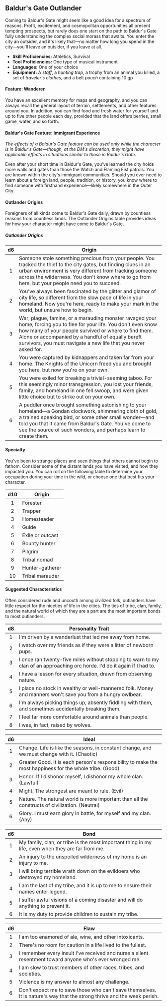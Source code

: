 ## Baldur's Gate Outlander

Coming to Baldur's Gate might seem like a good idea for a spectrum of reasons. Profit, excitement, and cosmopolitan opportunities all present tempting prospects, but rarely does one start on the path to Baldur's Gate fully understanding the complex social morass that awaits. You enter the city an outsider, and it's likely that—no matter how long you spend in the city—you'll leave an outsider, if you leave at all.

- **Skill Proficiencies:** Athletics, Survival
- **Tool Proficiencies:** One type of musical instrument
- **Languages:** One of your choice
- **Equipment:** A *staff*, a *hunting trap*, a trophy from an animal you killed, a set of *traveler's clothes*, and a belt *pouch* containing 10 gp

#### Feature: Wanderer

You have an excellent memory for maps and geography, and you can always recall the general layout of terrain, settlements, and other features around you. In addition, you can find food and fresh water for yourself and up to five other people each day, provided that the land offers berries, small game, water, and so forth.

#### Baldur's Gate Feature: Immigrant Experience

*The effects of a Baldur's Gate feature can be used only while the character is in Baldur's Gate—though, at the DM's discretion, they might have applicable effects in situations similar to those in Baldur's Gate.*

Even after your short time in Baldur's Gate, you've learned the city holds more walls and gates than those the Watch and Flaming Fist patrols. You are known within the city's immigrant communities. Should you ever need to learn about a foreign land, people, tradition, or history, you know where to find someone with firsthand experience—likely somewhere in the Outer City.

#### Outlander Origins

Foreigners of all kinds come to Baldur's Gate daily, drawn by countless reasons from countless lands. The Outlander Origins table provides ideas for how your character might have come to Baldur's Gate.

##### Outlander Origins
|  d6 | Origin                                                                                                                                                                                                                                                                                              |
|:---:|-----------------------------------------------------------------------------------------------------------------------------------------------------------------------------------------------------------------------------------------------------------------------------------------------------|
|  1  | Someone stole something precious from your people. You tracked the thief to the city gates, but finding clues in an urban environment is very different from tracking someone across the wilderness. You don't know where to go from here, but your people need you to succeed.                     |
|  2  | You've always been fascinated by the glitter and glamor of city life, so different from the slow pace of life in your homeland. Now you're here, ready to make your mark in the world, but unsure how to begin.                                                                                     |
|  3  | War, plague, famine, or a marauding monster ravaged your home, forcing you to flee for your life. You don't even know how many of your people survived or where to find them. Alone or accompanied by a handful of equally bereft survivors, you must navigate a new life that you never asked for. |
|  4  | You were captured by kidnappers and taken far from your home. The Knights of the Unicorn freed you and brought you here, but now you're on your own.                                                                                                                                                |
|  5  | You were exiled for breaking a trivial-seeming taboo. For this seemingly minor transgression, you lost your friends, family, and homeland in one fell swoop, and were given little choice but to strike out on your own.                                                                            |
|  6  | A peddler once brought something astonishing to your homeland—a Gondan clockwork, shimmering cloth of gold, a trained speaking bird, or some other small wonder—and told you that it came from Baldur's Gate. You've come to see the source of such wonders, and perhaps learn to create them.      |

#### Specialty

You've been to strange places and seen things that others cannot begin to fathom. Consider some of the distant lands you have visited, and how they impacted you. You can roll on the following table to determine your occupation during your time in the wild, or choose one that best fits your character.

| d10 | Origin           |
|:---:|------------------|
|  1  | Forester         |
|  2  | Trapper          |
|  3  | Homesteader      |
|  4  | Guide            |
|  5  | Exile or outcast |
|  6  | Bounty hunter    |
|  7  | Pilgrim          |
|  8  | Tribal nomad     |
|  9  | Hunter-gatherer  |
|  10 | Tribal marauder  |

#### Suggested Characteristics

Often considered rude and uncouth among civilized folk, outlanders have little respect for the niceties of life in the cities. The ties of tribe, clan, family, and the natural world of which they are a part are the most important bonds to most outlanders.

|  d8 | Personality Trait                                                                                                          |
|:---:|----------------------------------------------------------------------------------------------------------------------------|
|  1  | I'm driven by a wanderlust that led me away from home.                                                                     |
|  2  | I watch over my friends as if they were a litter of newborn pups.                                                          |
|  3  | I once ran twenty-five miles without stopping to warn to my clan of an approaching orc horde. I'd do it again if I had to. |
|  4  | I have a lesson for every situation, drawn from observing nature.                                                          |
|  5  | I place no stock in wealthy or well-mannered folk. Money and manners won't save you from a hungry owlbear.                 |
|  6  | I'm always picking things up, absently fiddling with them, and sometimes accidentally breaking them.                       |
|  7  | I feel far more comfortable around animals than people.                                                                    |
|  8  | I was, in fact, raised by wolves.                                                                                          |

|  d6 | Ideal                                                                                                   |
|:---:|---------------------------------------------------------------------------------------------------------|
|  1  | Change. Life is like the seasons, in constant change, and we must change with it. (Chaotic)             |
|  2  | Greater Good. It is each person's responsibility to make the most happiness for the whole tribe. (Good) |
|  3  | Honor. If I dishonor myself, I dishonor my whole clan. (Lawful)                                         |
|  4  | Might. The strongest are meant to rule. (Evil)                                                          |
|  5  | Nature. The natural world is more important than all the constructs of civilization. (Neutral)          |
|  6  | Glory. I must earn glory in battle, for myself and my clan. (Any)                                       |

|  d6 | Bond                                                                                              |
|:---:|---------------------------------------------------------------------------------------------------|
|  1  | My family, clan, or tribe is the most important thing in my life, even when they are far from me. |
|  2  | An injury to the unspoiled wilderness of my home is an injury to me.                              |
|  3  | I will bring terrible wrath down on the evildoers who destroyed my homeland.                      |
|  4  | I am the last of my tribe, and it is up to me to ensure their names enter legend.                 |
|  5  | I suffer awful visions of a coming disaster and will do anything to prevent it.                   |
|  6  | It is my duty to provide children to sustain my tribe.                                            |

|  d6 | Flaw                                                                                                                    |
|:---:|-------------------------------------------------------------------------------------------------------------------------|
|  1  | I am too enamored of ale, wine, and other intoxicants.                                                                  |
|  2  | There's no room for caution in a life lived to the fullest.                                                             |
|  3  | I remember every insult I've received and nurse a silent resentment toward anyone who's ever wronged me.                |
|  4  | I am slow to trust members of other races, tribes, and societies.                                                       |
|  5  | Violence is my answer to almost any challenge.                                                                          |
|  6  | Don't expect me to save those who can't save themselves. It is nature's way that the strong thrive and the weak perish. |